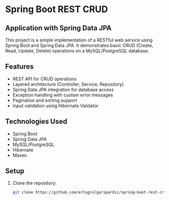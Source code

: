 # Spring Boot REST CRUD 

## Application with Spring Data JPA

This project is a simple implementation of a RESTful web service using Spring Boot and Spring Data JPA. It demonstrates basic CRUD (Create, Read, Update, Delete) operations on a MySQL/PostgreSQL database. 

## Features
- REST API for CRUD operations
- Layered architecture (Controller, Service, Repository)
- Spring Data JPA integration for database access
- Exception handling with custom error messages
- Pagination and sorting support
- Input validation using Hibernate Validator


## Technologies Used
- Spring Boot
- Spring Data JPA
- MySQL/PostgreSQL
- Hibernate
- Maven

## Setup
1. Clone the repository:
   ```bash
   git clone https://github.com/ertugrulgaripardic/spring-boot-rest-crud-spring-data-jpa.git
